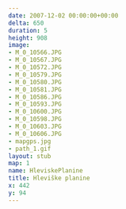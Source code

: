 ```yaml
---
date: 2007-12-02 00:00:00+00:00
delta: 650
duration: 5
height: 908
image:
- M_0_10566.JPG
- M_0_10567.JPG
- M_0_10572.JPG
- M_0_10579.JPG
- M_0_10580.JPG
- M_0_10581.JPG
- M_0_10586.JPG
- M_0_10593.JPG
- M_0_10600.JPG
- M_0_10598.JPG
- M_0_10603.JPG
- M_0_10606.JPG
- mapgps.jpg
- path_1.gif
layout: stub
map: 1
name: HleviskePlanine
title: Hleviške planine
x: 442
y: 94
---
```


